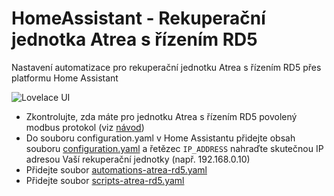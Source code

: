 # HomeAssistant - Rekuperační jednotka Atrea s řízením RD5

Nastavení automatizace pro rekuperační jednotku Atrea s řízením RD5 přes platformu Home Assistant

![Lovelace UI](../imgs/atrea-rd5-homeassistant.png)

- Zkontrolujte, zda máte pro jednotku Atrea s řízením RD5 povolený modbus protokol (viz [návod](../README.md))
- Do souboru configuration.yaml v Home Assistantu přidejte obsah souboru [configuration.yaml](configuration.yaml) a řetězec `IP_ADDRESS` nahraďte skutečnou IP adresou Vaší rekuperační jednotky (např. 192.168.0.10) 
- Přidejte soubor [automations-atrea-rd5.yaml](automations-atrea-rd5.yaml)
- Přidejte soubor [scripts-atrea-rd5.yaml](scripts-atrea-rd5.yaml)
